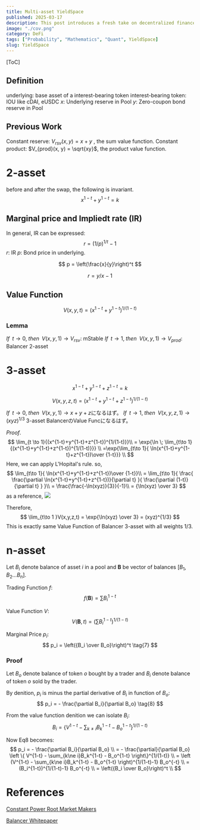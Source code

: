 ```yaml
---
title: Multi-asset YieldSpace
published: 2025-03-17
description: This post introduces a fresh take on decentralized finance by explaining a multi-asset YieldSpace model that bridges two familiar liquidity approaches. It shows how a single parameter can smoothly shift between a constant reserve system and a constant product system (like Balancer's), determining prices and interest rates along the way—all backed by clear, human-friendly math.
image: "./cov.png"
category: DeFi
tags: ["Probability", "Mathematics", "Quant", YieldSpace]
slug: YieldSpace
---
```


[ToC]

## Definition
underlying: base asset of a interest-bearing token
interest-bearing token: IOU like cDAI, eUSDC
$x$: Underlying reserve in Pool
$y$: Zero-coupon bond reserve in Pool

## Previous Work
Constant reserve: $V_{rsv}(x, y) = x + y$ , the sum value function.
Constant product: $V_{prod}(x, y) = \sqrt{xy}$, the product value function.

# 2-asset
before and after the swap, the following is invariant.
$$
x^{1-t}+y^{1-t} = k \tag{1}
$$

## Marginal price and Impliedt rate (IR)
In general, IR can be expressed: 
$$
r = (1/p)^{1/t} -1
$$
$r$: IR
$p$: Bond price in underlying.

$$
p = \left(\frac{x}{y}\right)^t
$$

$$
r = y/x -1
$$

## Value Function
$$
V(x,y,t) = (x^{1-t}+y^{1-t})^{1/(1-t)} \tag{2}
$$

### Lemma
$If \;\; t \to 0,\; then\;\; V(x,y,1) \to V_{rsv}$: mStable
$If \;\; t \to 1,\; then\;\; V(x,y,1) \to V_{prod}$: Balancer 2-asset


# 3-asset
$$
x^{1-t}+y^{1-t} + z^{1-t} = k \tag{3}
$$

$$
V(x,y,z,t) = (x^{1-t}+y^{1-t}+z^{1-t})^{1/(1-t)} \tag{4}
$$

$If \;\; t \to 0,\; then\;\; V(x,y,1) \to x+y+z$になるはず。
$If \;\; t \to 1,\; then\;\; V(x,y,z,1) \to (xyz)^{1/3}$ 3-asset BalancerのValue Funcになるはず。

$Proof.$
$$
\lim_{t \to 1}{(x^{1-t}+y^{1-t}+z^{1-t})^{1/(1-t)}}\\
 = \exp{\ln \; \lim_{t\to 1}{(x^{1-t}+y^{1-t}+z^{1-t})^{1/(1-t)}}} \\
 =\exp{\lim_{t\to 1}{ \ln(x^{1-t}+y^{1-t}+z^{1-t})\over {1-t}}} \\
$$
Here, we can apply L'Hopital's rule. so, 
$$
\lim_{t\to 1}{ \ln(x^{1-t}+y^{1-t}+z^{1-t})\over {1-t}}\\
= \lim_{t\to 1}{
    \frac{
        \frac{\partial \ln(x^{1-t}+y^{1-t}+z^{1-t})}{\partial t}
    }{
        \frac{\partial (1-t)}{\partial t}
    }
  }\\
 = \frac{\frac{-\ln(xyz)}{3}}{-1}\\
 = {\ln(xyz) \over 3}
$$
as a reference, 
![](https://i.imgur.com/VOXlmO7.png)

Therefore,
$$
\lim_{t\to 1 }V(x,y,z,t) = \exp{\ln(xyz) \over 3} = (xyz)^{1/3}
$$
This is exactly same Value Function of Balancer 3-asset with all weights 1/3.

# n-asset
Let $B_i$ denote balance of asset $i$ in a pool and $\mathbf{B}$ be vector of balances $[B_1, B_2...B_n]$.

Trading Function $f$:
$$
    f(\mathbf{B}) = \sum{B_i^{1-t}}  \tag{5}
$$

Value Function $V$:
$$
V(\mathbf{B},t) =(\sum{B_i^{1-t}} )^{1/(1-t)} \tag{6}
$$

Marginal Price $p_i$:
$$
p_i = \left({B_i \over B_o}\right)^t \tag{7}
$$

### Proof
Let $B_o$ denote balance of token $o$ bought by a trader and $B_i$ denote balance of token $o$ sold by the trader.

By denition, $p_i$ is minus the partial derivative of $B_i$ in function of $B_o$:
$$
p_i = - \frac{\partial B_i}{\partial B_o} \tag{8}
$$

From the value function denition we can isolate $B_i$:
$$
    B_i = \left \{ V^{1-t} - \sum_{k\ne i}B_k^{1-t} - B_o^{1-t} \right\}^{1/(1-t)} \tag{9}
$$

Now Eq8 becomes:
$$
p_i = - \frac{\partial B_i}{\partial B_o} \\
    = - \frac{\partial}{\partial B_o} \left \{ V^{1-t} - \sum_{k\ne i}B_k^{1-t} - B_o^{1-t} \right\}^{1/(1-t)} \\
    = \left (V^{1-t} - \sum_{k\ne i}B_k^{1-t} - B_o^{1-t} \right)^{1/(1-t)-1} B_o^{-t} \\
    = (B_i^{1-t})^{1/(1-t)-1} B_o^{-t} \\
    = \left({B_i \over B_o}\right)^t \\
$$


# References
[Constant Power Root Market Makers](https://arxiv.org/pdf/2205.07452v1.pdf)

[Balancer Whitepaper](https://balancer.fi/whitepaper.pdf)